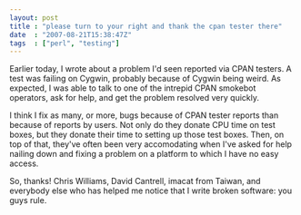 ```yaml
---
layout: post
title : "please turn to your right and thank the cpan tester there"
date  : "2007-08-21T15:38:47Z"
tags  : ["perl", "testing"]
---
```

Earlier today, I wrote about a problem I'd seen reported via CPAN testers.  A test was failing on Cygwin, probably because of Cygwin being weird.  As expected, I was able to talk to one of the intrepid CPAN smokebot operators, ask for help, and get the problem resolved very quickly.

I think I fix as many, or more, bugs because of CPAN tester reports than because of reports by users.  Not only do they donate CPU time on test boxes, but they donate their time to setting up those test boxes.  Then, on top of that, they've often been very accomodating when I've asked for help nailing down and fixing a problem on a platform to which I have no easy access.

So, thanks!  Chris Williams, David Cantrell, imacat from Taiwan, and everybody else who has helped me notice that I write broken software: you guys rule. 
